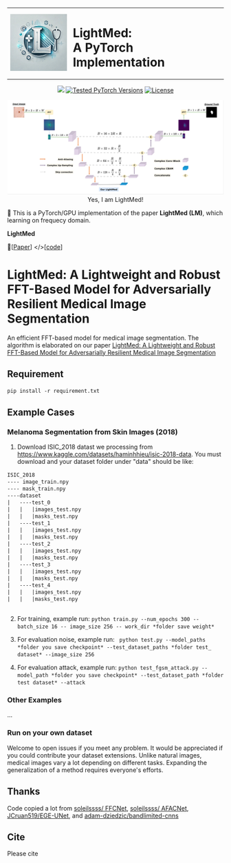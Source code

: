 <div align="center">
  <table>
    <tr>
      <td><img src="logo.jpg" width="150"></td>
      <td><h1>LightMed: <br>A PyTorch Implementation</h1></td>
    </tr>
  </table>
</div>

<p align="center">
<a href="https://arxiv.org/abs/" alt="arXiv">
    <img src="https://img.shields.io/badge/arXiv-2409.10594-b31b1b.svg?style=flat" /></a>
      <a href="https://pytorch.org/"><img src="https://img.shields.io/badge/PyTorch-1.x %20%7C%202.x-673ab7.svg" alt="Tested PyTorch Versions"></a>
  <a href="https://opensource.org/licenses/MIT"><img src="https://img.shields.io/badge/License-MIT-4caf50.svg" alt="License"></a>
</p>

<p align="center">
<img src="LightMed.jpg" width="600"> <br>
Yes, I am LightMed!
</p>

🎉 This is a PyTorch/GPU implementation of the paper **LightMed (LM)**, which learning on frequecy domain.

**LightMed**

 📝[[Paper](https://www.biorxiv.org/content/10.1101/2024.09.28.615584v1.full.pdf)] </>[[code](https://github.com/HySonLab/LightMed)]

# LightMed: A Lightweight and Robust FFT-Based Model for Adversarially Resilient Medical Image Segmentation
An efficient FFT-based model for medical image segmentation. The algorithm is elaborated on our paper [LightMed: A Lightweight and Robust FFT-Based Model for Adversarially Resilient Medical Image Segmentation](https://arxiv.org/abs/)

## Requirement

``pip install -r requirement.txt``

## Example Cases
### Melanoma Segmentation from Skin Images (2018)
1. Download ISIC_2018 datast we processing from https://www.kaggle.com/datasets/haminhhieu/isic-2018-data. You must download and your dataset folder under "data" should be like:

~~~
ISIC_2018
---- image_train.npy  
---- mask_train.npy 
----dataset
|   ----test_0
|   |   |images_test.npy
|   |   |masks_test.npy
|   ----test_1
|   |   |images_test.npy
|   |   |masks_test.npy
|   ----test_2
|   |   |images_test.npy
|   |   |masks_test.npy
|   ----test_3
|   |   |images_test.npy
|   |   |masks_test.npy       
|   ----test_4
|   |   |images_test.npy
|   |   |masks_test.npy 
 
~~~
    
2. For training, example run: ``python train.py --num_epochs 300 --batch_size 16 -- image_size 256 -- work_dir *folder save weight*``

3. For evaluation noise, example run: `` python test.py --model_paths *folder you save checkpoint* --test_dataset_paths *folder test_ dataset* --image_size 256``

4. For evaluation attack, example run: ``python test_fgsm_attack.py --model_path *folder you save checkpoint* --test_dataset_path *folder test dataset* --attack``

### Other Examples
...
### Run on  your own dataset
Welcome to open issues if you meet any problem. It would be appreciated if you could contribute your dataset extensions. Unlike natural images, medical images vary a lot depending on different tasks. Expanding the generalization of a method requires everyone's efforts.

## Thanks
Code copied a lot from [soleilssss/ FFCNet](https://github.com/soleilssss/FFCNet), [soleilssss/ AFACNet](https://github.com/soleilssss/AFACNet), [JCruan519/EGE-UNet](https://github.com/JCruan519/EGE-UNet), and [adam-dziedzic/bandlimited-cnns](https://github.com/adam-dziedzic/bandlimited-cnns)
## Cite
Please cite
~~~
~~~

